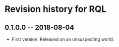 # Revision history for RQL

## 0.1.0.0  -- 2018-08-04

* First version. Released on an unsuspecting world.
